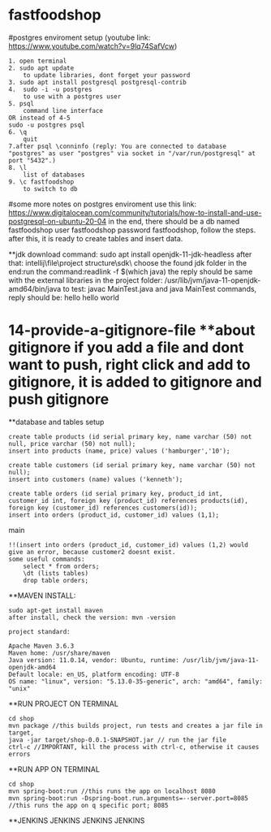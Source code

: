 # fastfoodshop
#postgres enviroment setup
(youtube link: https://www.youtube.com/watch?v=9lq74SafVcw)

    1. open terminal
    2. sudo apt update
        to update libraries, dont forget your password
    3. sudo apt install postgresql postgresql-contrib
    4.  sudo -i -u postgres
        to use with a postgres user
    5. psql
        command line interface
    OR instead of 4-5
    sudo -u postgres psql
    6. \q 
        quit
    7.after psql \conninfo (reply: You are connected to database "postgres" as user "postgres" via socket in "/var/run/postgresql" at port "5432".)
    8. \l 
        list of databases
    9. \c fastfoodshop
        to switch to db
#some more notes on postgres enviroment
    use this link: https://www.digitalocean.com/community/tutorials/how-to-install-and-use-postgresql-on-ubuntu-20-04
    in the end, there should be a db named fastfoodshop user fastfoodshop password fastfoodshop, follow the steps. after this, it is ready to create 
    tables and insert data.

**jdk download command: sudo apt install openjdk-11-jdk-headless
    after that: intellij\file\project structure\sdk\ choose the found jdk folder
    in the end:run the command:readlink -f $(which java)
    the reply should be same with the external libraries in the project folder: /usr/lib/jvm/java-11-openjdk-amd64/bin/java
    to test: javac MainTest.java and java MainTest commands, reply should be: hello hello world

 14-provide-a-gitignore-file
**about gitignore
    if you add a file and dont want to push, right click and add to gitignore, it is added to gitignore and push gitignore
=======
**database and tables setup

    create table products (id serial primary key, name varchar (50) not null, price varchar (50) not null);
    insert into products (name, price) values ('hamburger','10');

    create table customers (id serial primary key, name varchar (50) not null);
    insert into customers (name) values ('kenneth');

    create table orders (id serial primary key, product_id int, customer_id int, foreign key (product_id) references products(id), foreign key (customer_id) references customers(id));
    insert into orders (product_id, customer_id) values (1,1);
main
    
    !!(insert into orders (product_id, customer_id) values (1,2) would give an error, because customer2 doesnt exist.
    some useful commands:
        select * from orders;
        \dt (lists tables)
        drop table orders;

**MAVEN INSTALL: 
    
    sudo apt-get install maven
    after install, check the version: mvn -version

    project standard:

    Apache Maven 3.6.3
    Maven home: /usr/share/maven
    Java version: 11.0.14, vendor: Ubuntu, runtime: /usr/lib/jvm/java-11-openjdk-amd64
    Default locale: en_US, platform encoding: UTF-8
    OS name: "linux", version: "5.13.0-35-generic", arch: "amd64", family: "unix"

**RUN PROJECT ON TERMINAL

    cd shop
    mvn package //this builds project, run tests and creates a jar file in target, 
    java -jar target/shop-0.0.1-SNAPSHOT.jar // run the jar file
    ctrl-c //IMPORTANT, kill the process with ctrl-c, otherwise it causes errors

**RUN APP ON TERMINAL

    cd shop
    mvn spring-boot:run //this runs the app on localhost 8080
    mvn spring-boot:run -Dspring-boot.run.arguments=--server.port=8085 //this runs the app on q specific port; 8085

**JENKINS JENKINS JENKINS JENKINS